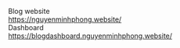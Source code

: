 Blog website <br>
https://nguyenminhphong.website/
<br>
Dashboard <br>
https://blogdashboard.nguyenminhphong.website/
